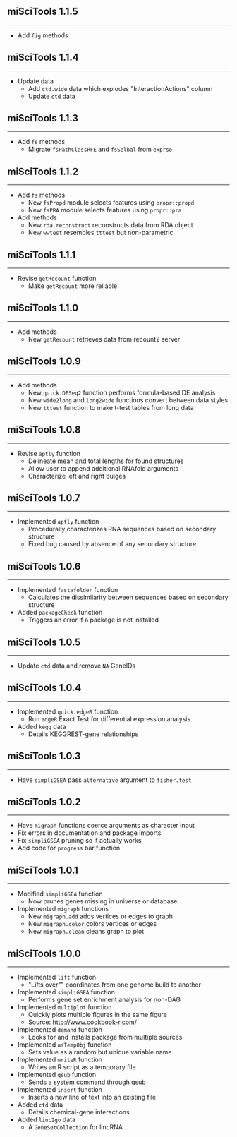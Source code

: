 ## miSciTools 1.1.5
---------------------
* Add `fig` methods

## miSciTools 1.1.4
---------------------
* Update data
    * Add `ctd.wide` data which explodes "InteractionActions" column
    * Update `ctd` data

## miSciTools 1.1.3
---------------------
* Add `fs` methods
    * Migrate `fsPathClassRFE` and `fsSelbal` from `exprso`

## miSciTools 1.1.2
---------------------
* Add `fs` methods
    * New `fsPropd` module selects features using `propr::propd`
    * New `fsPRA` module selects features using `propr::pra`
* Add methods
    * New `rda.reconstruct` reconstructs data from RDA object
    * New `wwtest` resembles `tttest` but non-parametric

## miSciTools 1.1.1
---------------------
* Revise `getRecount` function
    * Make `getRecount` more reliable

## miSciTools 1.1.0
---------------------
* Add methods
    * New `getRecount` retrieves data from recount2 server

## miSciTools 1.0.9
---------------------
* Add methods
    * New `quick.DESeq2` function performs formula-based DE analysis
    * New `wide2long` and `long2wide` functions convert between data styles
    * New `tttest` function to make t-test tables from long data

## miSciTools 1.0.8
---------------------
* Revise `aptly` function
    * Delineate mean and total lengths for found structures
    * Allow user to append additional RNAfold arguments
    * Characterize left and right bulges

## miSciTools 1.0.7
---------------------
* Implemented `aptly` function
    * Procedurally characterizes RNA sequences based on secondary structure
    * Fixed bug caused by absence of any secondary structure

## miSciTools 1.0.6
---------------------
* Implemented `fastafolder` function
    * Calculates the dissimilarity between sequences based on secondary structure
* Added `packageCheck` function
    * Triggers an error if a package is not installed

## miSciTools 1.0.5
---------------------
* Update `ctd` data and remove `NA` GeneIDs

## miSciTools 1.0.4
---------------------
* Implemented `quick.edgeR` function
    * Run `edgeR` Exact Test for differential expression analysis
* Added `kegg` data
    * Details KEGGREST-gene relationships

## miSciTools 1.0.3
---------------------
* Have `simpliGSEA` pass `alternative` argument to `fisher.test`

## miSciTools 1.0.2
---------------------
* Have `migraph` functions coerce arguments as character input
* Fix errors in documentation and package imports
* Fix `simpliGSEA` pruning so it actually works
* Add code for `progress` bar function

## miSciTools 1.0.1
---------------------
* Modified `simpliGSEA` function
    * Now prunes genes missing in universe or database
* Implemented `migraph` functions
    * New `migraph.add` adds vertices or edges to graph
    * New `migraph.color` colors vertices or edges
    * New `migraph.clean` cleans graph to plot

## miSciTools 1.0.0
---------------------
* Implemented `lift` function
    * "Lifts over"" coordinates from one genome build to another
* Implemented `simpliGSEA` function
    * Performs gene set enrichment analysis for non-DAG
* Implemented `multiplot` function
    * Quickly plots multiple figures in the same figure
    * Source: http://www.cookbook-r.com/
* Implemented `demand` function
    * Looks for and installs package from multiple sources
* Implemented `asTempObj` function
    * Sets value as a random but unique variable name
* Implemented `writeR` function
    * Writes an R script as a temporary file
* Implemented `qsub` function
    * Sends a system command through qsub
* Implemented `insert` function
    * Inserts a new line of text into an existing file
* Added `ctd` data
    * Details chemical-gene interactions
* Added `linc2go` data
    * A `GeneSetCollection` for lincRNA
